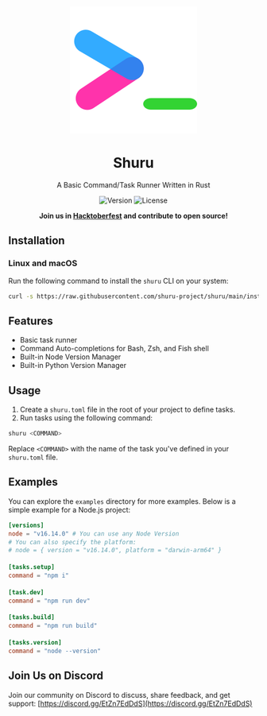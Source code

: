 <div align="center">

![Shuru Logo](shuru.svg)

# Shuru

A Basic Command/Task Runner Written in Rust

![Version](https://img.shields.io/badge/version-0.0.17-blue) ![License](https://img.shields.io/badge/license-MIT-lightgrey)

**Join us in [Hacktoberfest](https://github.com/shuru-project/shuru/discussions/10) and contribute to open source!**

</div>

## Installation

### Linux and macOS

Run the following command to install the `shuru` CLI on your system:

```bash
curl -s https://raw.githubusercontent.com/shuru-project/shuru/main/install.sh | sh
```

## Features
- Basic task runner
- Command Auto-completions for Bash, Zsh, and Fish shell
- Built-in Node Version Manager
- Built-in Python Version Manager

## Usage

1. Create a `shuru.toml` file in the root of your project to define tasks.
2. Run tasks using the following command:

```bash
shuru <COMMAND>
```

Replace `<COMMAND>` with the name of the task you've defined in your `shuru.toml` file.

## Examples

You can explore the `examples` directory for more examples. Below is a simple example for a Node.js project:

```toml
[versions]
node = "v16.14.0" # You can use any Node Version
# You can also specify the platform:
# node = { version = "v16.14.0", platform = "darwin-arm64" } 

[tasks.setup]
command = "npm i"

[task.dev]
command = "npm run dev"

[tasks.build]
command = "npm run build"

[tasks.version]
command = "node --version"
```

## Join Us on Discord

Join our community on Discord to discuss, share feedback, and get support: [https://discord.gg/EtZn7EdDdS](https://discord.gg/EtZn7EdDdS)
